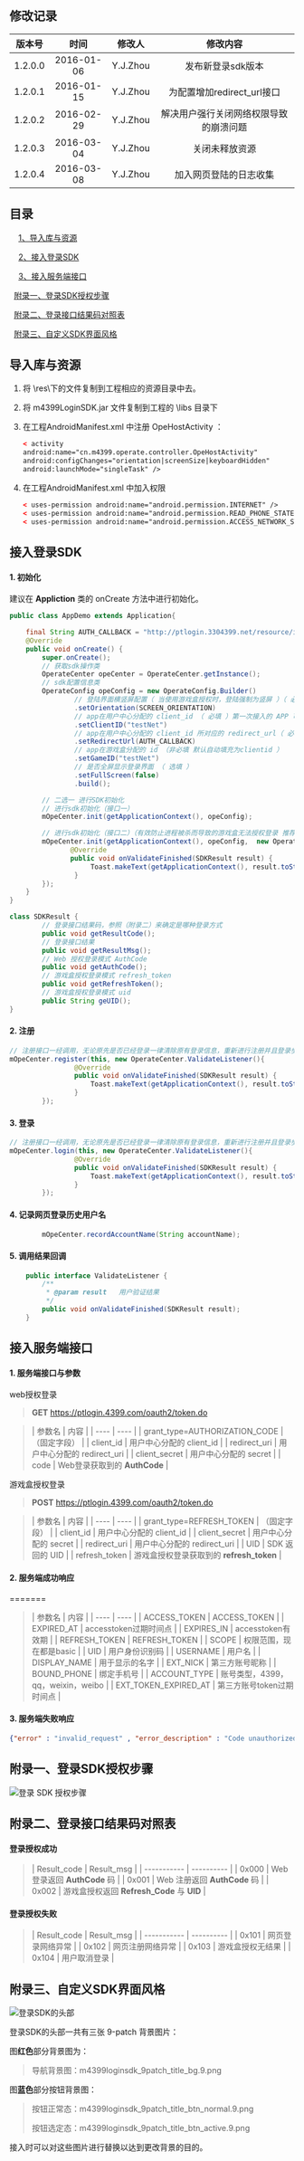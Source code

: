 ﻿## **修改记录**

|   版本号   |     时间     |   修改人    |        修改内容         |
| :-----: | :--------: | :------: | :-----------------: |
| 1.2.0.0 | 2016-01-06 | Y.J.Zhou |     发布新登录sdk版本      |
| 1.2.0.1 | 2016-01-15 | Y.J.Zhou | 为配置增加redirect_url接口 |
| 1.2.0.2 | 2016-02-29  | Y.J.Zhou | 解决用户强行关闭网络权限导致的崩溃问题 |
| 1.2.0.3 | 2016-03-04  | Y.J.Zhou | 关闭未释放资源 |
| 1.2.0.4 | 2016-03-08  | Y.J.Zhou | 加入网页登陆的日志收集 |

<p>

<p>

## **目录**

&nbsp;&nbsp;&nbsp;&nbsp;[1、导入库与资源](#导入库与资源)  

&nbsp;&nbsp;&nbsp;&nbsp;[2、接入登录SDK](#接入登录SDK)  

&nbsp;&nbsp;&nbsp;&nbsp;[3、接入服务端接口](#接入服务端接口)  

&nbsp;&nbsp;[附录一、登录SDK授权步骤](#附录一、登录SDK授权步骤)  

&nbsp;&nbsp;[附录二、登录接口结果码对照表](#附录二、登录接口结果码对照表)  

&nbsp;&nbsp;[附录三、自定义SDK界面风格](#附录三、自定义SDK界面风格)  



## **导入库与资源**

1. 将 \res\下的文件复制到工程相应的资源目录中去。
   
2. 将 m4399LoginSDK.jar 文件复制到工程的 \libs 目录下
   
3. 在工程AndroidManifest.xml 中注册 OpeHostActivity ：
   
   ``` xml
   < activity
   android:name="cn.m4399.operate.controller.OpeHostActivity"
   android:configChanges="orientation|screenSize|keyboardHidden"
   android:launchMode="singleTask" />
   ```
   
4. 在工程AndroidManifest.xml 中加入权限
   
   ``` xml
   < uses-permission android:name="android.permission.INTERNET" />
   < uses-permission android:name="android.permission.READ_PHONE_STATE" />
   < uses-permission android:name="android.permission.ACCESS_NETWORK_STATE" />
   ```

## **接入登录SDK**

#### **1.  初始化**

建议在 **Appliction** 类的 onCreate 方法中进行初始化。



``` java
public class AppDemo extends Application{

    final String AUTH_CALLBACK = "http://ptlogin.3304399.net/resource/images/ptlogin_mask.png";
    @Override
    public void onCreate() {   
        super.onCreate();
        // 获取sdk操作类
        OperateCenter opeCenter = OperateCenter.getInstance();
        // sdk配置信息类
        OperateConfig opeConfig = new OperateConfig.Builder()      
                // 登陆界面横竖屏配置（ 当使用游戏盒授权时，登陆强制为竖屏 ）（ 必填 ）
                .setOrientation(SCREEN_ORIENTATION) 
                // app在用户中心分配的 client_id （ 必填 ）第一次接入的 APP 可自行向 4399用户中心（厦门）申请
                .setClientID("testNet") 
                // app在用户中心分配的 client_id 所对应的 redirect_url（ 必填 ）
                .setRedirectUrl(AUTH_CALLBACK) 
                // app在游戏盒分配的 id （非必填 默认自动填充为clientid ）
                .setGameID("testNet")
                // 是否全屏显示登录界面 （ 选填 ）
                .setFullScreen(false)
                .build();

        // 二选一 进行SDK初始化
        // 进行sdk初始化（接口一）
        mOpeCenter.init(getApplicationContext(), opeConfig);

        // 进行sdk初始化（接口二）（有效防止进程被杀而导致的游戏盒无法授权登录 推荐使用）
        mOpeCenter.init(getApplicationContext(), opeConfig,  new OperateCenter.ValidateListener(){
               @Override
               public void onValidateFinished(SDKResult result) {
                    Toast.makeText(getApplicationContext(), result.toString(), Toast.LENGTH_LONG).show();
                }
        });
    }
}

```

``` java
class SDKResult {
        // 登录接口结果码，参照（附录二）来确定是哪种登录方式
        public void getResultCode();
        // 登录接口结果
        public void getResultMsg();
        // Web 授权登录模式 AuthCode
        public void getAuthCode();
        // 游戏盒授权登录模式 refresh_token
        public void getRefreshToken();
        // 游戏盒授权登录模式 uid
        public String geUID();
}
```

#### **2.  注册**

``` java
// 注册接口一经调用，无论原先是否已经登录一律清除原有登录信息，重新进行注册并且登录步骤。
mOpeCenter.register(this, new OperateCenter.ValidateListener(){
                @Override
                public void onValidateFinished(SDKResult result) {
                    Toast.makeText(getApplicationContext(), result.toString(), Toast.LENGTH_LONG).show();
                }
        });
```

#### **3.  登录**

``` java
// 注册接口一经调用，无论原先是否已经登录一律清除原有登录信息，重新进行注册并且登录步骤。
mOpeCenter.login(this, new OperateCenter.ValidateListener(){
                @Override
                public void onValidateFinished(SDKResult result) {
                    Toast.makeText(getApplicationContext(), result.toString(), Toast.LENGTH_LONG).show();
                }
        });
```

#### **4. 记录网页登录历史用户名**

``` java
        mOpeCenter.recordAccountName(String accountName);
```

#### **5. 调用结果回调**

``` java
    public interface ValidateListener {
        /**
         * @param result   用户验证结果
         */
        public void onValidateFinished(SDKResult result);
    }
```

<p>

## **接入服务端接口**

#### **1. 服务端接口与参数**

<p>

web授权登录

> **GET** https://ptlogin.4399.com/oauth2/token.do

<p>

> | 参数名  | 内容   |
| ---- | ---- |
| grant_type=AUTHORIZATION_CODE | （固定字段） |
| client_id | 用户中心分配的 client_id |
| redirect_uri | 用户中心分配的 redirect_uri |
| client_secret | 用户中心分配的 secret |
| code | Web登录获取到的 **AuthCode** |
<p>

游戏盒授权登录

> **POST** https://ptlogin.4399.com/oauth2/token.do

<p>

> | 参数名  | 内容   |
| ---- | ---- |
| grant_type=REFRESH_TOKEN | （固定字段） |
| client_id | 用户中心分配的 client_id |
| client_secret | 用户中心分配的 secret |
| redirect_uri | 用户中心分配的 redirect_uri |
| UID  | SDK 返回的 UID |
| refresh_token | 游戏盒授权登录获取到的 **refresh_token** |


#### **2.  服务端成功响应**
=======

> | 参数名  | 内容   |
| ---- | ---- |
| ACCESS_TOKEN | ACCESS_TOKEN |
| EXPIRED_AT | accesstoken过期时间点 |
| EXPIRES_IN | accesstoken有效期 |
| REFRESH_TOKEN | REFRESH_TOKEN |
| SCOPE | 权限范围，现在都是basic |
| UID  | 用户身份识别码 |
| USERNAME | 用户名  |
| DISPLAY_NAME | 用于显示的名字 |
| EXT_NICK | 第三方账号昵称 |
| BOUND_PHONE | 绑定手机号 |
| ACCOUNT_TYPE | 账号类型，4399，qq，weixin，weibo |
| EXT_TOKEN_EXPIRED_AT | 第三方账号token过期时间点 |


#### **3.  服务端失败响应**

<p>

``` json
{"error" : "invalid_request" , "error_description" : "Code unauthorized"}
```

<p>

## **附录一、登录SDK授权步骤**

<p>

<img src="/Resource/loginsdk_architecture.png" alt="登录 SDK 授权步骤" />

<p>

<p>

## **附录二、登录接口结果码对照表**

#### 登录授权成功

> | Result_code | Result_msg |
| ----------- | ---------- |
| 0x000 | Web 登录返回 **AuthCode** 码 |
| 0x001 | Web 注册返回 **AuthCode** 码 |
| 0x002 | 游戏盒授权返回 **Refresh_Code** 与 **UID** |

#### 登录授权失败

> | Result_code | Result_msg |
| ----------- | ---------- |
| 0x101 | 网页登录网络异常 |
| 0x102 | 网页注册网络异常 |
| 0x103 | 游戏盒授权无结果 |
| 0x104 | 用户取消登录 |

## **附录三、自定义SDK界面风格**

<img src="/Resource/title_change_guider.png" alt="登录SDK的头部" />

登录SDK的头部一共有三张 9-patch 背景图片：

图**红色**部分背景图为：

> 导航背景图：m4399loginsdk_9patch_title_bg.9.png

图**蓝色**部分按钮背景图：

> 按钮正常态：m4399loginsdk_9patch_title_btn_normal.9.png
> 
> 按钮选定态：m4399loginsdk_9patch_title_btn_active.9.png

接入时可以对这些图片进行替换以达到更改背景的目的。
